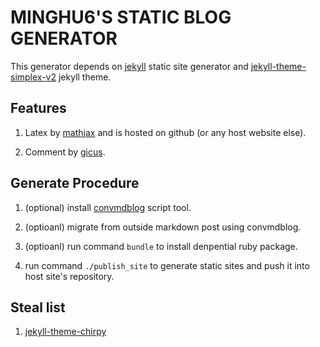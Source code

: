 # MINGHU6'S STATIC BLOG GENERATOR


This generator depends on [jekyll](https://jekyllrb.com/) static site generator and [jekyll-theme-simplex-v2](https://github.com/andreondra/jekyll-theme-simplex) jekyll theme.

## Features
1. Latex by [mathjax](https://www.mathjax.org/) and is hosted on github (or any host website else).

1. Comment by [gicus](https://giscus.app/).



## Generate Procedure

1. (optional) install [convmdblog](https://github.com/minghu6/convmdblog) script tool.

1. (optioanl) migrate from outside markdown post using convmdblog.

1. (optioanl) run command `bundle` to install denpential ruby package.

1. run command `./publish_site` to generate static sites and push it into host site's repository.


## Steal list

1. [jekyll-theme-chirpy](http://jekyllthemes.org/themes/jekyll-theme-chirpy/)


